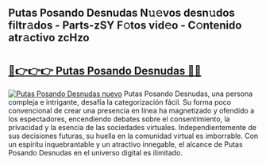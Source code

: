 ## Putas Posando Desnudas N𝚞𝚎vos desn𝚞dos filtr𝚊dos - Parts-zSY F𝚘tos vid𝚎o - C𝚘ntenido atr𝚊ctivo zcHzo

# <h2><a href="http://mb7nan.tromn.icu/?c=Putas+Posando+Desnudas">🔗👉👉👉 Putas Posando Desnudas 🔗🔗</a></h2>

[![Putas Posando Desnudas nuevo](https://i.imgur.com/pEAQMta.gif)](http://mb7nan.tromn.icu/?c=Putas+Posando+Desnudas)
Putas Posando Desnudas, una persona compleja e intrigante, desafía la categorización fácil. Su forma poco convencional de crear una presencia en línea ha magnetizado y ofendido a los espectadores, encendiendo debates sobre el consentimiento, la privacidad y la esencia de las sociedades virtuales. Independientemente de sus decisiones futuras, su huella en la comunidad virtual es imborrable. Con un espíritu inquebrantable y un atractivo innegable, el alcance de Putas Posando Desnudas en el universo digital es ilimitado.
